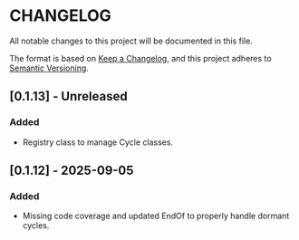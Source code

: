 # CHANGELOG

All notable changes to this project will be documented in this file.

The format is based on [Keep a Changelog](https://keepachangelog.com/en/1.1.0/),
and this project adheres to [Semantic Versioning](https://semver.org/spec/v2.0.0.html).

## [0.1.13] - Unreleased

### Added

- Registry class to manage Cycle classes.

## [0.1.12] - 2025-09-05

### Added

- Missing code coverage and updated EndOf to properly handle dormant cycles.

